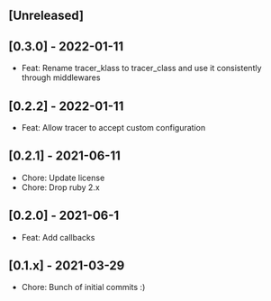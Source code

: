 ## [Unreleased]

## [0.3.0] - 2022-01-11

- Feat: Rename tracer_klass to tracer_class and use it consistently through middlewares

## [0.2.2] - 2022-01-11

- Feat: Allow tracer to accept custom configuration

## [0.2.1] - 2021-06-11

- Chore: Update license
- Chore: Drop ruby 2.x

## [0.2.0] - 2021-06-1

- Feat: Add callbacks

## [0.1.x] - 2021-03-29

- Chore: Bunch of initial commits :)